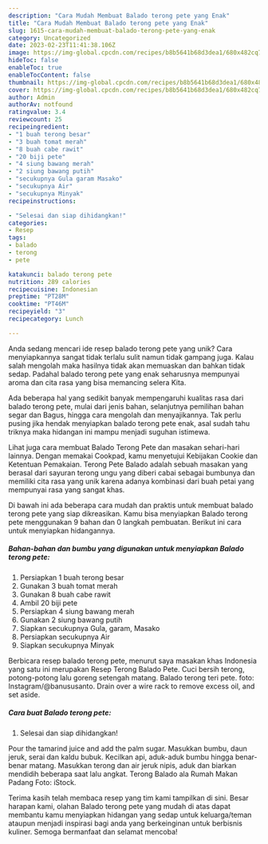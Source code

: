 ```yaml
---
description: "Cara Mudah Membuat Balado terong pete yang Enak"
title: "Cara Mudah Membuat Balado terong pete yang Enak"
slug: 1615-cara-mudah-membuat-balado-terong-pete-yang-enak
category: Uncategorized
date: 2023-02-23T11:41:38.106Z
image: https://img-global.cpcdn.com/recipes/b8b5641b68d3dea1/680x482cq70/balado-terong-pete-foto-resep-utama.jpg
hideToc: false
enableToc: true
enableTocContent: false
thumbnail: https://img-global.cpcdn.com/recipes/b8b5641b68d3dea1/680x482cq70/balado-terong-pete-foto-resep-utama.jpg
cover: https://img-global.cpcdn.com/recipes/b8b5641b68d3dea1/680x482cq70/balado-terong-pete-foto-resep-utama.jpg
author: Admin
authorAv: notfound
ratingvalue: 3.4
reviewcount: 25
recipeingredient:
- "1 buah terong besar"
- "3 buah tomat merah"
- "8 buah cabe rawit"
- "20 biji pete"
- "4 siung bawang merah"
- "2 siung bawang putih"
- "secukupnya Gula garam Masako"
- "secukupnya Air"
- "secukupnya Minyak"
recipeinstructions:

- "Selesai dan siap dihidangkan!"
categories:
- Resep
tags:
- balado
- terong
- pete

katakunci: balado terong pete 
nutrition: 289 calories
recipecuisine: Indonesian
preptime: "PT28M"
cooktime: "PT46M"
recipeyield: "3"
recipecategory: Lunch

---
```





Anda sedang mencari ide resep balado terong pete yang unik? Cara menyiapkannya sangat tidak terlalu sulit namun tidak gampang juga. Kalau salah mengolah maka hasilnya tidak akan memuaskan dan bahkan tidak sedap. Padahal balado terong pete yang enak seharusnya mempunyai aroma dan cita rasa yang bisa memancing selera Kita.





Ada beberapa hal yang sedikit banyak mempengaruhi kualitas rasa dari balado terong pete, mulai dari jenis bahan, selanjutnya pemilihan bahan segar dan Bagus, hingga cara mengolah dan menyajikannya. Tak perlu pusing jika hendak menyiapkan balado terong pete enak,      asal sudah tahu triknya maka hidangan ini mampu menjadi suguhan istimewa.














Lihat juga cara membuat Balado Terong Pete dan masakan sehari-hari lainnya. Dengan memakai Cookpad, kamu menyetujui Kebijakan Cookie dan Ketentuan Pemakaian. Terong Pete Balado adalah sebuah masakan yang berasal dari sayuran terong ungu yang diberi cabai sebagai bumbunya dan memiliki cita rasa yang unik karena adanya kombinasi dari buah petai yang mempunyai rasa yang sangat khas.






Di bawah ini ada beberapa cara mudah dan praktis untuk membuat balado terong pete yang siap dikreasikan. Kamu bisa menyiapkan Balado terong pete menggunakan 9 bahan dan 0 langkah pembuatan. Berikut ini cara untuk menyiapkan hidangannya.

<!--inarticleads1-->

##### Bahan-bahan dan bumbu yang digunakan untuk menyiapkan Balado terong pete:

1. Persiapkan 1 buah terong besar
1. Gunakan 3 buah tomat merah
1. Gunakan 8 buah cabe rawit
1. Ambil 20 biji pete
1. Persiapkan 4 siung bawang merah
1. Gunakan 2 siung bawang putih
1. Siapkan secukupnya Gula, garam, Masako
1. Persiapkan secukupnya Air
1. Siapkan secukupnya Minyak


Berbicara resep balado terong pete, menurut saya masakan khas Indonesia yang satu ini merupakan Resep Terong Balado Pete. Cuci bersih terong, potong-potong lalu goreng setengah matang. Balado terong teri pete. foto: Instagram/@banususanto. Drain over a wire rack to remove excess oil, and set aside. 

<!--inarticleads2-->

##### Cara buat Balado terong pete:


1. Selesai dan siap dihidangkan!

Pour the tamarind juice and add the palm sugar. Masukkan bumbu, daun jeruk, serai dan kaldu bubuk. Kecilkan api, aduk-aduk bumbu hingga benar-benar matang. Masukkan terong dan air jeruk nipis, aduk dan biarkan mendidih beberapa saat lalu angkat. Terong Balado ala Rumah Makan Padang Foto: iStock. 

Terima kasih telah membaca resep yang tim kami tampilkan di sini. Besar harapan kami, olahan Balado terong pete yang mudah di atas dapat membantu kamu menyiapkan hidangan yang sedap untuk keluarga/teman ataupun menjadi inspirasi bagi anda yang berkeinginan untuk berbisnis kuliner. Semoga bermanfaat dan selamat mencoba!
